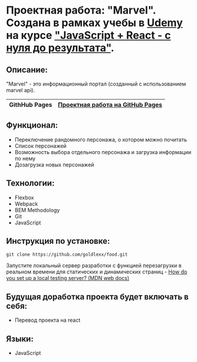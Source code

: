 # Проектная работа: "Marvel". Создана в рамках учебы в [Udemy](https://www.udemy.com/) на курсе ["JavaScript + React - с нуля до результата"](https://www.udemy.com/share/10208o3@pbk0Qct3LqNmxPKbgZxJWvF_zsCaoOpmyr4l1Okp0h4S7m-UHw3ccUbxrPJYKSMgkw==/).

## Описание:

"Marvel" - это информационный портал (созданный с использованием marvel api).

| **GithHub Pages** | [Проектная работа на GitHub Pages](https://goldlexx.github.io/food/) |
| ----------------- | -------------------------------------------------------------------- |

## Функционал:

* Переключение рандомного персонажа, о котором можно почитать
* Список персонажей
* Возможность выбора отдельного персонажа и загрузка информации по нему
* Дозагрузка новых персонажей

## Технологии:

* Flexbox
* Webpack
* BEM Methodology
* Git
* JavaScript

## Инструкция по установке:

```
git clone https://github.com/goldlexx/food.git
```
Запустите локальный сервер разработки с функцией перезагрузки в реальном времени для статических и динамических страниц - [How do you set up a local testing server? (MDN web docs)](https://developer.mozilla.org/en-US/docs/Learn/Common_questions/set_up_a_local_testing_server)


## Будущая доработка проекта будет включать в себя:

* Перевод проекта на react

## Языки:

* JavaScript










